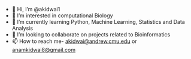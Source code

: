 - 👋 Hi, I’m @akidwai1
- 👀 I’m interested in computational Biology
- 🌱 I’m currently learning Python, Machine Learning, Statistics and Data Analysis
- 💞️ I’m looking to collaborate on projects related to Bioinformatics
- 📫 How to reach me- akidwai@andrew.cmu.edu or anamkidwai8@gmail.com

<!---
akidwai1/akidwai1 is a ✨ special ✨ repository because its `README.md` (this file) appears on your GitHub profile.
You can click the Preview link to take a look at your changes.
--->
